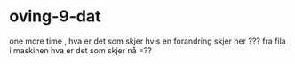 # oving-9-dat
one more time , hva er det som skjer hvis en forandring skjer her ???
fra fila i maskinen hva er det som skjer nå =??
